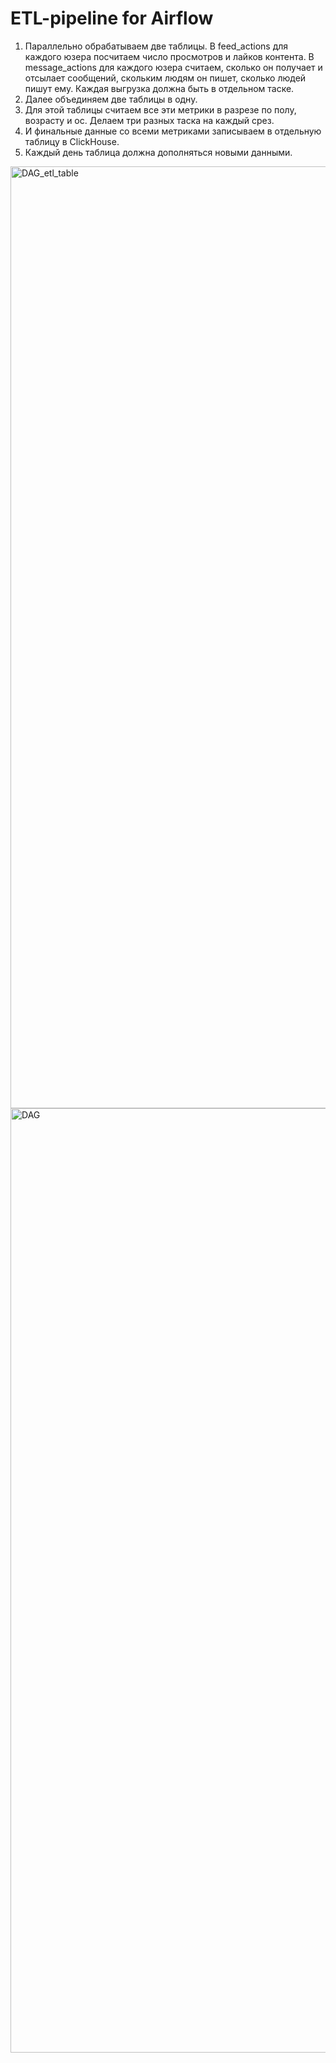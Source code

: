 # ETL-pipeline for Airflow

1. Параллельно обрабатываем две таблицы. В feed_actions для каждого юзера посчитаем число просмотров и лайков контента. В message_actions для каждого юзера считаем, сколько он получает и отсылает сообщений, скольким людям он пишет, сколько людей пишут ему. Каждая выгрузка должна быть в отдельном таске.
2. Далее объединяем две таблицы в одну.
3. Для этой таблицы считаем все эти метрики в разрезе по полу, возрасту и ос. Делаем три разных таска на каждый срез.
4. И финальные данные со всеми метриками записываем в отдельную таблицу в ClickHouse.
5. Каждый день таблица должна дополняться новыми данными.


<img width="1507" alt="DAG_etl_table" src="https://github.com/yurina5t/etl/assets/93882842/2589dec7-021c-4117-b31b-643cc091a804">
<img width="1511" alt="DAG" src="https://github.com/yurina5t/etl/assets/93882842/b97324ac-6a00-438a-b0c9-c2d4c5be2865">
